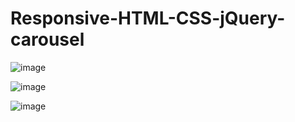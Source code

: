 # Responsive-HTML-CSS-jQuery-carousel

![image](https://github.com/NeeteshKeshari/Responsive-HTML-CSS-jQuery-carousel/assets/13819130/9949c4f8-7944-4df2-8460-90d40ebea05e)

![image](https://github.com/NeeteshKeshari/Responsive-HTML-CSS-jQuery-carousel/assets/13819130/edf85e36-1698-4ed4-a7d2-98e1277f5e01)

![image](https://github.com/NeeteshKeshari/Responsive-HTML-CSS-jQuery-carousel/assets/13819130/4de76c00-5233-42cb-82c5-e0ab1d76a434)

